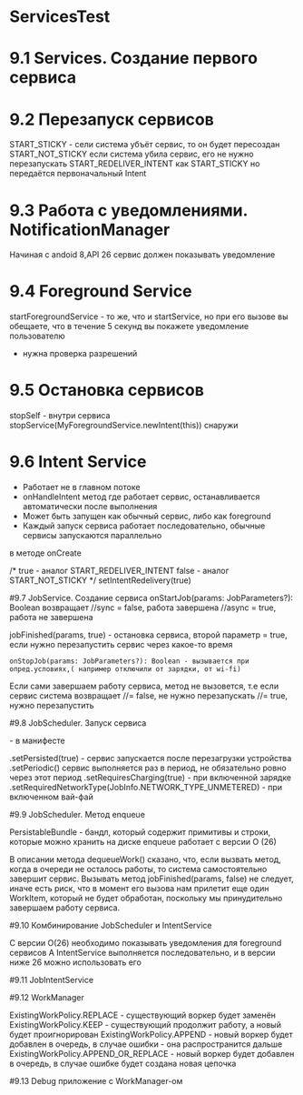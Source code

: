 # ServicesTest
# 9.1 Services. Создание первого сервиса
# 9.2 Перезапуск сервисов
START_STICKY - сели система убъёт сервис, то он будет пересоздан
START_NOT_STICKY если система убила сервис, его не нужно перезапускать
START_REDELIVER_INTENT как START_STICKY но передаётся первоначальный Intent
# 9.3 Работа с уведомлениями. NotificationManager
Начиная с andoid 8,API 26 сервис должен показывать уведомление
# 9.4 Foreground Service
startForegroundService - то же, что и startService, но при его вызове вы обещаете, что в течение 5 секунд вы покажете уведомление пользователю
<uses-permission android:name="android.permission.POST_NOTIFICATIONS" />
<uses-permission android:name="android.permission.FOREGROUND_SERVICE" />
+ нужна проверка разрешений

# 9.5 Остановка сервисов
stopSelf - внутри сервиса
stopService(MyForegroundService.newIntent(this)) снаружи

# 9.6 Intent Service
- Работает не в главном потоке
- onHandleIntent метод где работает сервис, 
останавливается автоматически после выполнения
- Может быть запущен как обычный сервис, либо как foreground
- Каждый запуск сервиса работает последовательно, обычные сервисы запускаются параллельно

в методе onCreate

 /*
        true - аналог START_REDELIVER_INTENT
		false - аналог START_NOT_STICKY
         */
 setIntentRedelivery(true)

#9.7 JobService. Создание сервиса
     onStartJob(params: JobParameters?): Boolean
возвращает //sync = false, работа завершена
           //async = true, работа не завершена

jobFinished(params, true) - остановка сервиса, второй параметр = true, если нужно перезапустить сервис через какое-то время

	onStopJob(params: JobParameters?): Boolean - вызывается при опред.условиях,( например отключили от зарядки, от wi-fi)
Если сами завершаем работу сервиса, метод не вызовется, т.е если сервис система
возвращает //= false, не нужно перезапускать
           //= true, нужно перезапустить

#9.8 JobScheduler. Запуск сервиса

<service
            android:name=".MyJobService"
            android:exported="true"
            android:permission="android.permission.BIND_JOB_SERVICE" /> - в манифесте

.setPersisted(true) - сервис запускается после перезагрузки устройства
.setPeriodic() сервис выполняется раз в период, не обязательно ровно через этот период
.setRequiresCharging(true) - при включенной зарядке
.setRequiredNetworkType(JobInfo.NETWORK_TYPE_UNMETERED) - при включенном вай-фай

#9.9 JobScheduler. Метод enqueue

PersistableBundle - бандл, который содержит примитивы и строки, которые можно хранить на диске
enqueue работает с версии О (26)

В описании метода dequeueWork() сказано, что, если вызвать метод, когда в очереди не осталось работы, 
то система самостоятельно завершит сервис. Вызывать метод jobFinished(params, false) не следует, 
иначе есть риск, что в момент его вызова нам прилетит еще один WorkItem, который не будет обработан,
 поскольку мы принудительно завершаем работу сервиса.

#9.10 Комбинирование JobScheduler и IntentService

С версии О(26) необходимо показывать уведомления для foreground сервисов
А IntentService выполняется последовательно, и в версии ниже 26 можно использовать его

#9.11 JobIntentService

#9.12 WorkManager

ExistingWorkPolicy.REPLACE - существующий воркер будет заменён
ExistingWorkPolicy.KEEP - существующий продолжит работу, а новый будет проигнорирован
ExistingWorkPolicy.APPEND - новый воркер будет добавлен в очередь, в случае ошибки - она распространится дальше
ExistingWorkPolicy.APPEND_OR_REPLACE - новый воркер будет добавлен в очередь, в случае ошибке будет создана новая цепочка

#9.13 Debug приложение с WorkManager-ом
